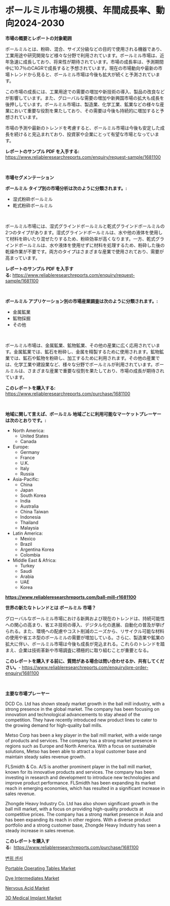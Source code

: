 <p><h1>ボールミル市場の規模、年間成長率、動向2024-2030</h1></p><p><strong>市場の概要とレポートの対象範囲</strong></p>
<p><p>ボールミルとは、粉砕、混合、サイズ分級などの目的で使用される機器であり、工業用途や研究開発など様々な分野で利用されています。ボールミル市場は、近年急速に成長しており、将来性が期待されています。市場の成長率は、予測期間中に10.7％のCAGRで成長すると予想されています。現在の市場動向や最新の市場トレンドから見ると、ボールミル市場は今後も拡大が続くと予測されています。</p><p>この市場の成長には、工業用途での需要の増加や新技術の導入、製品の改良などが影響しています。また、グローバルな需要の増加や新興国市場の拡大も成長を後押ししています。ボールミル市場は、製造業、化学工業、鉱業などの様々な産業において重要な役割を果たしており、その需要は今後も持続的に増加すると予想されています。</p><p>市場の予測や最新のトレンドを考慮すると、ボールミル市場は今後も安定した成長を続けると見込まれており、投資家や企業にとって有望な市場となっています。</p></p>
<p><strong>レポートのサンプル PDF を入手する:</strong> <a href="https://www.reliableresearchreports.com/enquiry/request-sample/1681100">https://www.reliableresearchreports.com/enquiry/request-sample/1681100</a></p>
<p>&nbsp;</p>
<p><strong>市場セグメンテーション</strong></p>
<p><strong>ボールミル タイプ別の市場分析は次のように分類されます。:</strong></p>
<p><ul><li>湿式粉砕ボールミル</li><li>乾式粉砕ボールミル</li></ul></p>
<p>&nbsp;</p>
<p><p>ボールミル市場には、湿式グラインドボールミルと乾式グラインドボールミルの2つのタイプがあります。湿式グラインドボールミルは、水や他の液体を使用して材料を砕いたり混ぜたりするため、粉砕効率が高くなります。一方、乾式グラインドボールミルは、水や液体を使用せずに材料を処理するため、粉砕した後の乾燥作業が不要です。両方のタイプはさまざまな産業で使用されており、需要が高まっています。</p></p>
<p><strong>レポートのサンプル PDF を入手する:</strong>&nbsp;<a href="https://www.reliableresearchreports.com/enquiry/request-sample/1681100">https://www.reliableresearchreports.com/enquiry/request-sample/1681100</a></p>
<p>&nbsp;</p>
<p><strong> ボールミル アプリケーション別の市場産業調査は次のように分類されます。:</strong></p>
<p><ul><li>金属鉱業</li><li>鉱物採掘</li><li>その他</li></ul></p>
<p>&nbsp;</p>
<p><p>ボールミル市場は、金属鉱業、鉱物鉱業、その他の産業に広く応用されています。金属鉱業では、鉱石を粉砕し、金属を精製するために使用されます。鉱物鉱業では、鉱石や鉱物を粉砕し、加工するために利用されます。その他の産業では、化学工業や建設業など、様々な分野でボールミルが利用されています。ボールミルは、さまざまな産業で重要な役割を果たしており、市場の成長が期待されています。</p></p>
<p><strong>このレポートを購入する:</strong>&nbsp; <a href="https://www.reliableresearchreports.com/purchase/1681100">https://www.reliableresearchreports.com/purchase/1681100</a></p>
<p>&nbsp;</p>
<p><strong>地域に関して言えば、ボールミル 地域ごとに利用可能なマーケットプレーヤーは次のとおりです。:</strong></p>
<p><ul>
    <li>
        North America:
        <ul>
            <li>United States</li>
            <li>Canada</li>
        </ul>
    </li>
    <li>
        Europe:
        <ul>
            <li>Germany</li>
            <li>France</li>
            <li>U.K.</li>
            <li>Italy</li>
            <li>Russia</li>
        </ul>
    </li>
    <li>
        Asia-Pacific:
        <ul>
            <li>China</li>
            <li>Japan</li>
            <li>South Korea</li>
            <li>India</li>
            <li>Australia</li>
            <li>China Taiwan</li>
            <li>Indonesia</li>
            <li>Thailand</li>
            <li>Malaysia</li>
        </ul>
    </li>
    <li>
        Latin America:
        <ul>
            <li>Mexico</li>
            <li>Brazil</li>
            <li>Argentina Korea</li>
            <li>Colombia</li>
        </ul>
    </li>
    <li>
        Middle East & Africa:
        <ul>
            <li>Turkey</li>
            <li>Saudi</li>
            <li>Arabia</li>
            <li>UAE</li>
            <li>Korea</li>
        </ul>
    </li>
    </ul></p>
<p><strong><a href="https://www.reliableresearchreports.com/ball-mill-r1681100">https://www.reliableresearchreports.com/ball-mill-r1681100</a></strong>&nbsp;</p>
<p><strong>世界の新たなトレンドとは ボールミル 市場？</strong></p>
<p><p>グローバルなボールミル市場における新興および現在のトレンドは、持続可能性への関心の高まり、省エネ技術の導入、デジタル化の進展、自動化の普及が挙げられる。また、環境への配慮やコスト削減のニーズから、リサイクル可能な材料の使用や省エネ型のボールミルの需要が増加している。さらに、製造業や鉱業の拡大に伴い、ボールミル市場は今後も成長が見込まれる。これらのトレンドを踏まえ、企業は技術革新や市場調査に積極的に取り組むことが重要となる。</p></p>
<p><strong>このレポートを購入する前に、質問がある場合は問い合わせるか、共有してください。</strong>- <a href="https://www.reliableresearchreports.com/enquiry/pre-order-enquiry/1681100">https://www.reliableresearchreports.com/enquiry/pre-order-enquiry/1681100</a></p>
<p>&nbsp;</p>
<p><strong>主要な市場プレーヤー</strong></p>
<p><p>DCD Co. Ltd has shown steady market growth in the ball mill industry, with a strong presence in the global market. The company has been focusing on innovation and technological advancements to stay ahead of the competition. They have recently introduced new product lines to cater to the growing demand for high-quality ball mills.</p><p>Metso Corp has been a key player in the ball mill market, with a wide range of products and services. The company has a strong market presence in regions such as Europe and North America. With a focus on sustainable solutions, Metso has been able to attract a loyal customer base and maintain steady sales revenue growth.</p><p>FLSmidth & Co. A/S is another prominent player in the ball mill market, known for its innovative products and services. The company has been investing in research and development to introduce new technologies and improve product performance. FLSmidth has been expanding its market reach in emerging economies, which has resulted in a significant increase in sales revenue.</p><p>Zhongde Heavy Industry Co. Ltd has also shown significant growth in the ball mill market, with a focus on providing high-quality products at competitive prices. The company has a strong market presence in Asia and has been expanding its reach in other regions. With a diverse product portfolio and a strong customer base, Zhongde Heavy Industry has seen a steady increase in sales revenue.</p></p>
<p><strong>このレポートを購入する:</strong>&nbsp;&nbsp;<a href="https://www.reliableresearchreports.com/purchase/1681100">https://www.reliableresearchreports.com/purchase/1681100</a></p>
<p><p><a href="https://github.com/OwenHamiytll568745/Market-Research-Report-List-1/blob/main/249119835394.md">변위 센서</a></p><p><a href="https://github.com/mharielmesa/Market-Research-Report-List-2/blob/main/portable-operating-tables-market.md">Portable Operating Tables Market</a></p><p><a href="https://www.linkedin.com/pulse/dye-intermediates-market-size-growth-outlook-from-2024-5hnie?trackingId=f88LEpdzkkRC77mWCI0GcQ%3D%3D">Dye Intermediates Market</a></p><p><a href="https://issuu.com/reportprime-2/docs/nervous-acid-market-size-2030.pptx">Nervous Acid Market</a></p><p><a href="https://github.com/dringals/Market-Research-Report-List-3/blob/main/3d-medical-implant-market.md">3D Medical Implant Market</a></p></p>